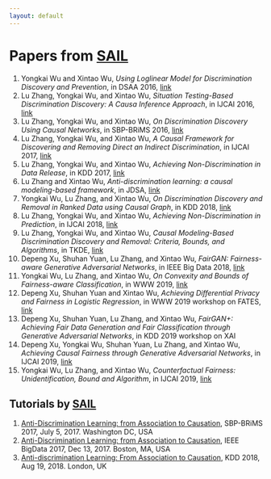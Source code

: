 ```yaml
---
layout: default
---
```


# Papers from [SAIL](https://sail.uark.edu/)

1. Yongkai Wu and Xintao Wu, *Using Loglinear Model for Discrimination Discovery and Prevention*, in DSAA 2016, [link](http://ieeexplore.ieee.org/abstract/document/7796896/)
2. Lu Zhang, Yongkai Wu, and Xintao Wu, *Situation Testing-Based Discrimination Discovery: A Causa Inference Approach*, in IJCAI 2016, [link](https://dl.acm.org/citation.cfm?id=3061001)
3. Lu Zhang, Yongkai Wu, and Xintao Wu, *On Discrimination Discovery Using Causal Networks*, in SBP-BRiMS 2016, [link](https://link.springer.com/chapter/10.1007/978-3-319-39931-7_9)
4. Lu Zhang, Yongkai Wu, and Xintao Wu, *A Causal Framework for Discovering and Removing Direct an Indirect Discrimination*, in IJCAI 2017, [link](https://dl.acm.org/citation.cfm?id=3172438)
5. Lu Zhang, Yongkai Wu, and Xintao Wu, *Achieving Non-Discrimination in Data Release*, in KDD 2017, [link](https://dl.acm.org/citation.cfm?id=3098167)
6. Lu Zhang and Xintao Wu, *Anti-discrimination learning: a causal modeling-based framework*, in JDSA, [link](https://link.springer.com/article/10.1007/s41060-017-0058-x)
7. Yongkai Wu, Lu Zhang, and Xintao Wu, *On Discrimination Discovery and Removal in Ranked Data using Causal Graph*, in KDD 2018, [link](https://dl.acm.org/citation.cfm?id=3220087)
8. Lu Zhang, Yongkai Wu, and Xintao Wu, *Achieving Non-Discrimination in Prediction*, in IJCAI 2018, [link](http://www.ijcai.org/proceedings/2018/430)
9. Lu Zhang, Yongkai Wu, and Xintao Wu, *Causal Modeling-Based Discrimination Discovery and Removal: Criteria, Bounds, and Algorithms*, in TKDE, [link](https://ieeexplore.ieee.org/abstract/document/8477109)
10. Depeng Xu, Shuhan Yuan, Lu Zhang, and Xintao Wu, *FairGAN: Fairness-aware Generative Adversarial Networks*, in IEEE Big Data 2018, [link](https://ieeexplore.ieee.org/document/8622525)
11. Yongkai Wu, Lu Zhang, and Xintao Wu, *On Convexity and Bounds of Fairness-aware Classification*, in WWW 2019, [link](https://dl.acm.org/citation.cfm?id=3313723)
12. Depeng Xu, Shuhan Yuan and Xintao Wu, *Achieving Differential Privacy and Fairness in Logistic Regression*, in WWW 2019 workshop on FATES, [link](https://dl.acm.org/citation.cfm?id=3317584)
13. Depeng Xu, Shuhan Yuan, Lu Zhang, and Xintao Wu, *FairGAN+: Achieving Fair Data Generation and Fair Classification through Generative Adversarial Networks*, in KDD 2019 workshop on XAI
14. Depeng Xu, Yongkai Wu, Shuhan Yuan, Lu Zhang, and Xintao Wu, *Achieving Causal Fairness through Generative Adversarial Networks*, in IJCAI 2019, [link](https://www.ijcai.org/proceedings/2019/201)
15. Yongkai Wu, Lu Zhang, and Xintao Wu, *Counterfactual Fairness: Unidentification, Bound and Algorithm*, in IJCAI 2019, [link](https://www.ijcai.org/proceedings/2019/199)

## Tutorials by [SAIL](https://sail.uark.edu/)

1. [Anti-Discrimination Learning: from Association to Causation](http://csce.uark.edu/~xintaowu/publ/sbp17.pdf ), SBP-BRiMS 2017, July 5, 2017. Washington DC, USA
2. [Anti-Discrimination Learning: from Association to Causation](https://cci.drexel.edu/bigdata/bigdata2017/files/Tutorial8.pdf ), IEEE BigData 2017, Dec 13, 2017. Boston, MA, USA
3. [Anti-discrimination Learning: From Association to Causation](http://csce.uark.edu/~xintaowu/kdd18-tutorial/ ), KDD 2018, Aug 19, 2018. London, UK
